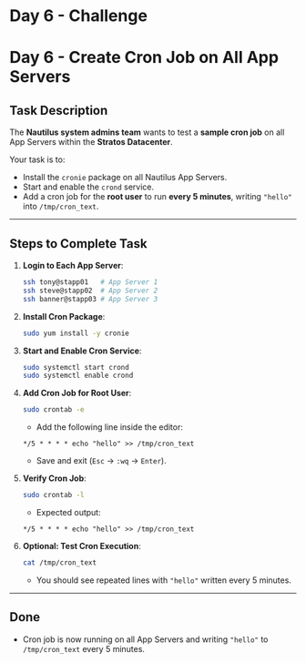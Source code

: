 # Day 6 - Challenge 
# Day 6 - Create Cron Job on All App Servers

## Task Description
The **Nautilus system admins team** wants to test a **sample cron job** on all App Servers within the **Stratos Datacenter**.  

Your task is to:

- Install the `cronie` package on all Nautilus App Servers.  
- Start and enable the `crond` service.  
- Add a cron job for the **root user** to run **every 5 minutes**, writing `"hello"` into `/tmp/cron_text`.  

---

## Steps to Complete Task

1. **Login to Each App Server**:
    ```bash
    ssh tony@stapp01   # App Server 1
    ssh steve@stapp02  # App Server 2
    ssh banner@stapp03 # App Server 3
    ```

2. **Install Cron Package**:
    ```bash
    sudo yum install -y cronie
    ```

3. **Start and Enable Cron Service**:
    ```bash
    sudo systemctl start crond
    sudo systemctl enable crond
    ```

4. **Add Cron Job for Root User**:
    ```bash
    sudo crontab -e
    ```
    - Add the following line inside the editor:
    ```cron
    */5 * * * * echo "hello" >> /tmp/cron_text
    ```
    - Save and exit (`Esc` → `:wq` → `Enter`).

5. **Verify Cron Job**:
    ```bash
    sudo crontab -l
    ```
    - Expected output:
    ```cron
    */5 * * * * echo "hello" >> /tmp/cron_text
    ```

6. **Optional: Test Cron Execution**:
    ```bash
    cat /tmp/cron_text
    ```
    - You should see repeated lines with `"hello"` written every 5 minutes.

---

## Done
- Cron job is now running on all App Servers and writing `"hello"` to `/tmp/cron_text` every 5 minutes.
